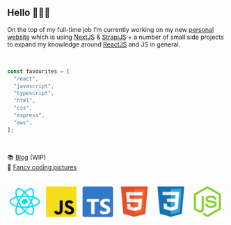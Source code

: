 ## Hello 🙋🏻‍♂️


On the top of my full-time job I’m currently working on my new <a href="https://www.jangana.dev" title="Visit jangana.dev" target="_blank">personal website</a>
 which is using <a href="https://nextjs.org/" title="Visit NextJS website" target="_blank">NextJS</a> & <a href="https://strapi.io/" title="Visit StrapiJS website" target="_blank">StrapiJS</a> + a number of small side projects to expand my knowledge around <a href="https://reactjs.org/" title="Visit ReactJS website" title="Visit ReactJS website" target="_blank">ReactJS</a> and JS in general.

<br>

```js
const favourites = [
  "react",
  "javascript",
  "typescript",
  "html",
  "css",
  "express",
  "aws",
]; 
```

<br>

📚 <a href="https://www.jangana.dev/blog" title="Visit jangana.dev" target="_blank">Blog</a> (WIP)<br>
📸 <a href="https://www.instagram.com/janganacode" title="Visit Instagram page" target="_blank">Fancy coding pictures</a>

<br>

<div>
  <img src="https://raw.githubusercontent.com/vscode-icons/vscode-icons/master/icons/file_type_reactjs.svg" title="ReactJS" width="80" height="80">
  <img src="https://raw.githubusercontent.com/vscode-icons/vscode-icons/master/icons/file_type_js_official.svg" title="JavaScript" width="80" height="80">
  <img src="https://raw.githubusercontent.com/vscode-icons/vscode-icons/master/icons/file_type_typescript_official.svg" title="TypeScript" width="80" height="80">
  <img src="https://raw.githubusercontent.com/vscode-icons/vscode-icons/master/icons/file_type_html.svg" title="HTML" width="80" height="80">
  <img src="https://raw.githubusercontent.com/vscode-icons/vscode-icons/master/icons/file_type_css.svg" title="CSS" width="80" height="80">
  <img src="https://raw.githubusercontent.com/vscode-icons/vscode-icons/master/icons/file_type_node.svg" title="NodeJS" width="80" height="80">
<div>
